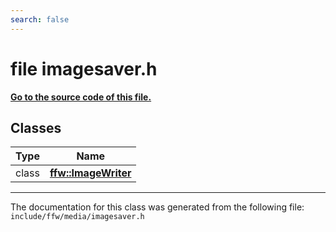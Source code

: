 ```yaml
---
search: false
---
```


# file imagesaver.h

**[Go to the source code of this file.](imagesaver_8h_source.md)**
## Classes

|Type|Name|
|-----|-----|
|class|[**ffw::ImageWriter**](classffw_1_1_image_writer.md)|




----------------------------------------
The documentation for this class was generated from the following file: `include/ffw/media/imagesaver.h`
